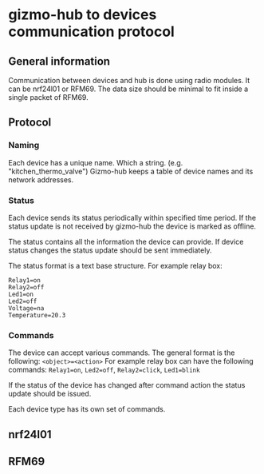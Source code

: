 # gizmo-hub to devices communication protocol

## General information
Communication between devices and hub is done using radio modules.
It can be nrf24l01 or RFM69.
The data size should be minimal to fit inside a single packet of RFM69.

## Protocol

### Naming
Each device has a unique name. Which a string. (e.g. "kitchen_thermo_valve")
Gizmo-hub keeps a table of device names and its network addresses.

### Status
Each device sends its status periodically within specified time period.
If the status update is not received by gizmo-hub the device is marked as offline.

The status contains all the information the device can provide.
If device status changes the status update should be sent immediately.

The status format is a text base structure.
For example relay box:
```
Relay1=on
Relay2=off
Led1=on
Led2=off
Voltage=na
Temperature=20.3
```

### Commands
The device can accept various commands.
The general format is the following: `<object>=<action>`
For example relay box can have the following commands:
`Relay1=on`, `Led2=off`, `Relay2=click`, `Led1=blink`

If the status of the device has changed after command action the status update
should be issued.

Each device type has its own set of commands.

## nrf24l01


## RFM69

